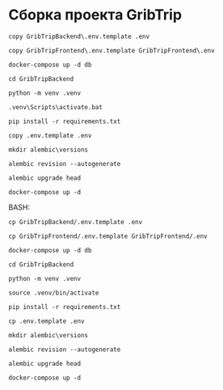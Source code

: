 # Сборка проекта GribTrip


```commandline
copy GribTripBackend\.env.template .env
```

```commandline
copy GribTripFrontend\.env.template GribTripFrontend\.env
```

```commandline
docker-compose up -d db
```

```commandline
cd GribTripBackend
```

```commandline
python -m venv .venv
```

```
.venv\Scripts\activate.bat
```

```commandline
pip install -r requirements.txt
```

```commandline
copy .env.template .env
```

```commandline
mkdir alembic\versions
```

```commandline
alembic revision --autogenerate
```

```commandline
alembic upgrade head
```


```commandline
docker-compose up -d
```

BASH:
```shell
cp GribTripBackend/.env.template .env
```

```shell
cp GribTripFrontend/.env.template GribTripFrontend/.env
```
```shell
docker-compose up -d db
```

```shell
cd GribTripBackend
```

```shell
python -m venv .venv
```

```shell
source .venv/bin/activate
```

```shell
pip install -r requirements.txt
```
```shell
cp .env.template .env
```

```shell
mkdir alembic\versions
```

```shell
alembic revision --autogenerate
```

```shell
alembic upgrade head
```

```shell
docker-compose up -d
```